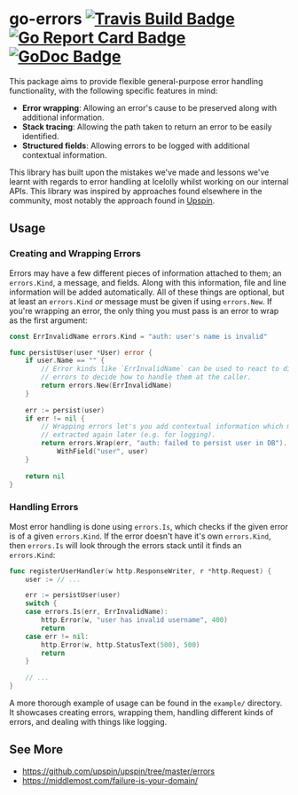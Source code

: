 # go-errors [![Travis Build Badge]][Travis Build] [![Go Report Card Badge]][Go Report Card] [![GoDoc Badge]][GoDoc]

This package aims to provide flexible general-purpose error handling functionality, with the 
following specific features in mind:

* **Error wrapping**: Allowing an error's cause to be preserved along with additional information.
* **Stack tracing**: Allowing the path taken to return an error to be easily identified.
* **Structured fields**: Allowing errors to be logged with additional contextual information.

This library has built upon the mistakes we've made and lessons we've learnt with regards to error
handling at Icelolly whilst working on our internal APIs. This library was inspired by approaches 
found elsewhere in the community, most notably the approach found in [Upspin][1].

## Usage

### Creating and Wrapping Errors

Errors may have a few different pieces of information attached to them; an `errors.Kind`, a message,
and fields. Along with this information, file and line information will be added automatically. All
of these things are optional, but at least an `errors.Kind` _or_ message must be given if using
`errors.New`. If you're wrapping an error, the only thing you must pass is an error to wrap as the
first argument:

```go
const ErrInvalidName errors.Kind = "auth: user's name is invalid"

func persistUser(user *User) error {
    if user.Name == "" {
        // Error kinds like `ErrInvalidName` can be used to react to different 
        // errors to decide how to handle them at the caller.
        return errors.New(ErrInvalidName)
    }
    
    err := persist(user)
    if err != nil {
        // Wrapping errors let's you add contextual information which may be
        // extracted again later (e.g. for logging).
        return errors.Wrap(err, "auth: failed to persist user in DB").
            WithField("user", user)
    }
    
    return nil
}
```

### Handling Errors

Most error handling is done using `errors.Is`, which checks if the given error is of a given 
`errors.Kind`. If the error doesn't have it's own `errors.Kind`, then `errors.Is` will look through
the errors stack until it finds an `errors.Kind`:

```go
func registerUserHandler(w http.ResponseWriter, r *http.Request) {
    user := // ...

    err := persistUser(user)
    switch {
    case errors.Is(err, ErrInvalidName):
        http.Error(w, "user has invalid username", 400)
        return
    case err != nil:
        http.Error(w, http.StatusText(500), 500)
        return
    }
    
    // ...
}
```

A more thorough example of usage can be found in the `example/` directory. It showcases creating 
errors, wrapping them, handling different kinds of errors, and dealing with things like logging.

## See More

* https://github.com/upspin/upspin/tree/master/errors
* https://middlemost.com/failure-is-your-domain/


[1]: https://github.com/upspin/upspin/blob/master/errors/errors.go#L23

[GoDoc]: https://godoc.org/github.com/icelolly/go-errors
[GoDoc Badge]: https://godoc.org/github.com/icelolly/go-errors?status.svg

[Go Report Card]: https://goreportcard.com/report/github.com/icelolly/go-errors
[Go Report Card Badge]: https://goreportcard.com/badge/github.com/icelolly/go-errors

[Travis Build]: https://travis-ci.org/icelolly/go-errors
[Travis Build Badge]: https://api.travis-ci.org/icelolly/go-errors.svg?branch=master
